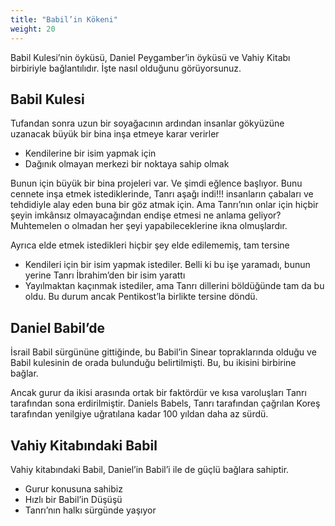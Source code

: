 ```yaml
---
title: "Babil’in Kökeni"
weight: 20
---
```



Babil Kulesi’nin öyküsü, Daniel Peygamber’in öyküsü ve Vahiy Kitabı birbiriyle bağlantılıdır. İşte nasıl olduğunu görüyorsunuz.


## Babil Kulesi

<a name="7258"></a>
Tufandan sonra uzun bir soyağacının ardından insanlar gökyüzüne uzanacak büyük bir bina inşa etmeye karar verirler

- Kendilerine bir isim yapmak için
- Dağınık olmayan merkezi bir noktaya sahip olmak


Bunun için büyük bir bina projeleri var. Ve şimdi eğlence başlıyor. Bunu cennete inşa etmek istediklerinde, Tanrı aşağı indi!!! insanların çabaları ve tehdidiyle alay eden buna bir göz atmak için. Ama Tanrı’nın onlar için hiçbir şeyin imkânsız olmayacağından endişe etmesi ne anlama geliyor? Muhtemelen o olmadan her şeyi yapabileceklerine ikna olmuşlardır.

Ayrıca elde etmek istedikleri hiçbir şey elde edilememiş, tam tersine

- Kendileri için bir isim yapmak istediler. Belli ki bu işe yaramadı, bunun yerine Tanrı İbrahim’den bir isim yarattı
- Yayılmaktan kaçınmak istediler, ama Tanrı dillerini böldüğünde tam da bu oldu. Bu durum ancak Pentikost’la birlikte tersine döndü.



## Daniel Babil’de

<a name="1c74"></a>
İsrail Babil sürgününe gittiğinde, bu Babil’in Sinear topraklarında olduğu ve Babil kulesinin de orada bulunduğu belirtilmişti. Bu, bu ikisini birbirine bağlar.

Ancak gurur da ikisi arasında ortak bir faktördür ve kısa varoluşları Tanrı tarafından sona erdirilmiştir. Daniels Babels, Tanrı tarafından çağrılan Koreş tarafından yenilgiye uğratılana kadar 100 yıldan daha az sürdü.


## Vahiy Kitabındaki Babil

<a name="082d"></a>
Vahiy kitabındaki Babil, Daniel’in Babil’i ile de güçlü bağlara sahiptir.

- Gurur konusuna sahibiz
- Hızlı bir Babil’in Düşüşü
- Tanrı’nın halkı sürgünde yaşıyor







[](https://github.com/revelation-today/revelation-today/blob/main/exampleSite/content/docs/bible/keyword/expl/the-origin-of-babel.tr.md)

